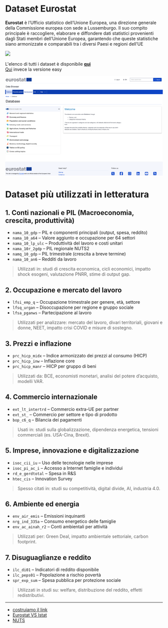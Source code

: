 # Dataset Eurostat

**Eurostat** è l’Ufficio statistico dell’Unione Europea, una direzione generale della Commissione europea con sede a Lussemburgo. 
Il suo compito principale è raccogliere, elaborare e diffondere dati statistici provenienti dagli Stati membri dell’Unione Europea, garantendo che queste statistiche siano armonizzate e comparabili tra i diversi Paesi e regioni dell’UE

![](https://ec.europa.eu/eurostat/o/estat-theme-ecl/images/header/estat-logo-horizontal.svg?browserId=other&minifierType=js&languageId=en_GB&t=1750782012000)


L'elenco di tutti i dataset è disponibile **[qui](https://ec.europa.eu/eurostat/api/dissemination/catalogue/toc/txt?lang=en)**  
[Qui](https://ec.europa.eu/eurostat/databrowser/explore/all/all_themes) invece la versione easy


![Pasted image 20250622050249.png|600](./media/Pasted%20image%2020250622050249.png)


# Dataset più utilizzati in letteratura


## 1. Conti nazionali e PIL (Macroeconomia, crescita, produttività)

- `nama_10_gdp` – PIL e componenti principali (output, spesa, reddito)
- `nama_10_a64` – Valore aggiunto e occupazione per 64 settori
- `nama_10_lp_ulc` – Produttività del lavoro e costi unitari
- `nama_10r_2gdp` – PIL regionale NUTS2
- `namq_10_gdp` – PIL trimestrale (crescita a breve termine)
- `nama_10_an6` – Redditi da lavoro

> Utilizzati in: studi di crescita economica, cicli economici, impatto shock esogeni, valutazione PNRR, stime di output gap.

## 2. Occupazione e mercato del lavoro

- `lfsi_emp_q` – Occupazione trimestrale per genere, età, settore
- `lfsq_urgan` – Disoccupazione per regione e gruppo sociale
- `lfsa_pganws` – Partecipazione al lavoro

> Utilizzati per analizzare: mercato del lavoro, divari territoriali, giovani e donne, NEET, impatto crisi COVID e misure di sostegno.

## 3. Prezzi e inflazione

- `prc_hicp_midx` – Indice armonizzato dei prezzi al consumo (HICP)
- `prc_hicp_inw` – Inflazione core
- `prc_hicp_manr` – HICP per gruppo di beni

> Utilizzati da: BCE, economisti monetari, analisi del potere d’acquisto, modelli VAR.

## 4. Commercio internazionale

- `ext_lt_intertrd` – Commercio extra-UE per partner
- `ext_st_` – Commercio per settore e tipo di prodotto
- `bop_c6_q` – Bilancia dei pagamenti

> Usati in: studi sulla globalizzazione, dipendenza energetica, tensioni commerciali (es. USA-Cina, Brexit).

## 5. Imprese, innovazione e digitalizzazione

- `isoc_cii_iu` – Uso delle tecnologie nelle imprese
- `isoc_pi_ac_i` – Accesso a Internet famiglie e individui
- `rd_e_gerdtotal` – Spesa in R&S
- `htec_cis` – Innovation Survey

> Spesso citati in: studi su competitività, digital divide, AI, industria 4.0.

## 6. Ambiente ed energia

- `env_air_emis` – Emissioni inquinanti
- `nrg_ind_335a` – Consumo energetico delle famiglie
- `env_ac_ainah_r2` – Conti ambientali per attività

> Utilizzati per: Green Deal, impatto ambientale settoriale, carbon footprint.

## 7. Disuguaglianze e reddito

- `ilc_di01` – Indicatori di reddito disponibile
- `ilc_peps01` – Popolazione a rischio povertà
- `spr_exp_sum` – Spesa pubblica per protezione sociale

> Utilizzati in studi su: welfare, distribuzione del reddito, effetti redistributivi.

---

- [costruiamo il link](urls.md)
- [Eurostat VS Istat](Eurostat%20VS%20Istat.md)
- [NUTS](NUTS.md)

